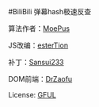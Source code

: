 #BiliBili 弹幕hash极速反查

算法作者：[MoePus](https://moepus.oicp.net/2016/11/27/crccrack/)

JS改编：[esterTion](https://github.com/esterTion/BiliBili_crc2mid/)

补丁：[Sansui233](https://github.com/Sansui233/BiliBili_crc2mid/)

DOM前端：[DrZaofu](https://github.com/DrZaofu/BiliBili_crc2mid/)

License: [GFUL](https://www.cnbeining.com/gful-go-fuck-yourself-license-version-1/)
